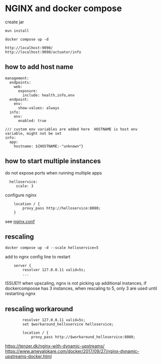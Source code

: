 NGINX and docker compose
========================

create jar
```shell
mvn install
```

```shell
docker compose up -d
```

```
http://localhost:9090/
http://localhost:9090/actuator/info
```

how to add host name
--------------------
```
management:
  endpoints:
    web:
      exposure:
        include: health,info,env
  endpoint:
    env:
      show-values: always
  info:
    env:
      enabled: true

/// custom env variables are added here  HOSTNAME is host env variable, might not be set    
info:
  app:
    hostname: ${HOSTNAME:-"unknown"}

```

how to start multiple instances
--------------------
do not expose ports when running multiple apps
```
  helloservice:
     scale: 3
```

configure nginx
```
    location / {
        proxy_pass http://helloservice:8080;
    }
```
see [nginx.conf](nginx.conf)


rescaling
--------
```shell
docker compose up -d --scale helloservice=5
```
add to ngnx config line to restart
```
    server {
        resolver 127.0.0.11 valid=5s;
        ...
```
ISSUE!!! when upscaling, ngnx is not picking up additional instances,
if dockercompoose has 3 instances, when rescaling to 5, only 3 are used until restarting ngnx

rescaling workaround
--------------------
```
        resolver 127.0.0.11 valid=5s;
        set $workaround_helloservice helloservice;
        
        location / {
            proxy_pass http://$workaround_helloservice:8080;
```

https://tenzer.dk/nginx-with-dynamic-upstreams/
https://www.ameyalokare.com/docker/2017/09/27/nginx-dynamic-upstreams-docker.html